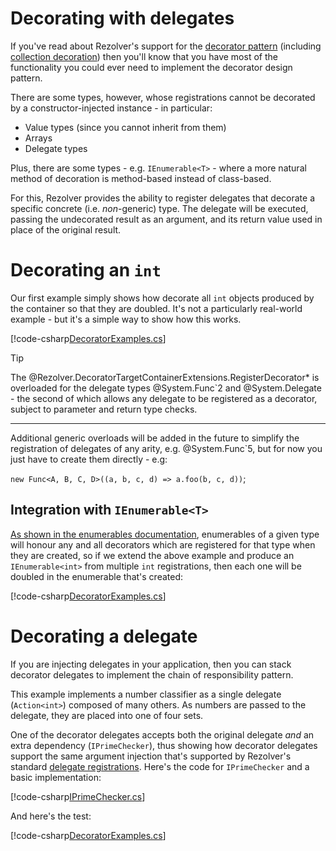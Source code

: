 ﻿# Decorating with delegates

If you've read about Rezolver's support for the [decorator pattern](../decorators.md) (including
[collection decoration](collections.md)) then you'll know that
you have most of the functionality you could ever need to implement the decorator design pattern.

There are some types, however, whose registrations cannot be decorated by a constructor-injected instance - 
in particular:
- Value types (since you cannot inherit from them)
- Arrays
- Delegate types

Plus, there are some types - e.g. `IEnumerable<T>` - where a more natural method of decoration is method-based
instead of class-based.

For this, Rezolver provides the ability to register delegates that decorate a specific concrete (i.e. 
*non*-generic) type.  The delegate will be executed, passing the undecorated result as an argument, and 
its return value used in place of the original result.

# Decorating an `int`

Our first example simply shows how decorate all `int` objects produced by the container so that they are 
doubled.  It's not a particularly real-world example - but it's a simple way to show how this works.

[!code-csharp[DecoratorExamples.cs](../../../../../test/Rezolver.Tests.Examples/DecoratorExamples.cs#example10)]

> [!TIP]
> The @Rezolver.DecoratorTargetContainerExtensions.RegisterDecorator* is overloaded for the delegate types 
> @System.Func`2 and @System.Delegate - the second of which allows any delegate to be registered as a 
> decorator, subject to parameter and return type checks.
> ***
> Additional generic overloads will be added in the future to simplify the registration of delegates of any
> arity, e.g. @System.Func`5, but for now you just have to create them directly - e.g:
> 
> `new Func<A, B, C, D>((a, b, c, d) => a.foo(b, c, d))`;

## Integration with `IEnumerable<T>`

[As shown in the enumerables documentation](../enumerables.md#decorators-and-enumerables), enumerables of a 
given type will honour any and all decorators which are registered for that type when they are created, so if we
extend the above example and produce an `IEnumerable<int>` from multiple `int` registrations, then each one
will be doubled in the enumerable that's created:

[!code-csharp[DecoratorExamples.cs](../../../../../test/Rezolver.Tests.Examples/DecoratorExamples.cs#example11)]

# Decorating a delegate

If you are injecting delegates in your application, then you can stack decorator delegates to implement the 
chain of responsibility pattern.

This example implements a number classifier as a single delegate (`Action<int>`) composed of many others.
As numbers are passed to the delegate, they are placed into one of four sets.

One of the decorator delegates accepts both the original delegate *and* an extra dependency (`IPrimeChecker`),
thus showing how decorator delegates support the same argument injection that's supported by Rezolver's standard
[delegate registrations](../delegates.md). Here's the code for `IPrimeChecker` and a basic implementation:

[!code-csharp[IPrimeChecker.cs](../../../../../test/Rezolver.Tests.Examples/types/IPrimeChecker.cs#example)]

And here's the test:

[!code-csharp[DecoratorExamples.cs](../../../../../test/Rezolver.Tests.Examples/DecoratorExamples.cs#example12)]